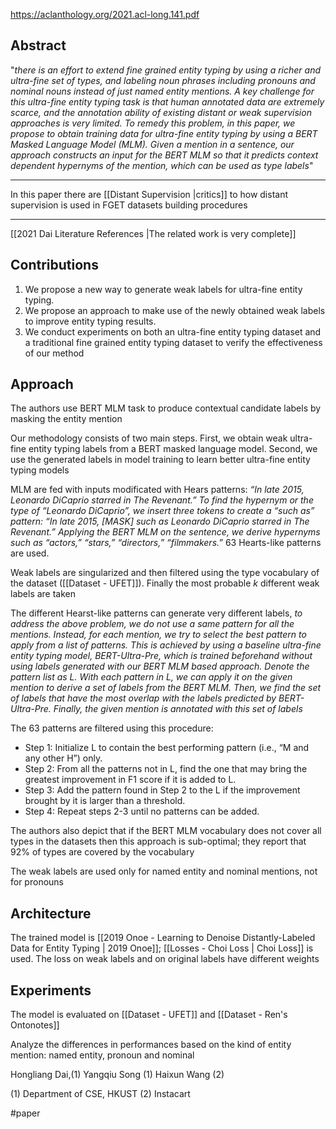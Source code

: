 https://aclanthology.org/2021.acl-long.141.pdf

Abstract
---

"*there is an effort to extend fine grained entity typing by using a richer and ultra-fine set of types, and labeling noun phrases including pronouns and nominal nouns instead of just named entity mentions. A key challenge for this ultra-fine entity typing task is that human annotated data are extremely scarce, and the annotation ability of existing distant or weak supervision approaches is very limited. To remedy this problem, in this paper, we propose to obtain training data for ultra-fine entity typing by using a BERT Masked Language Model (MLM). Given a mention in a sentence, our approach constructs an input for the BERT MLM so that it predicts context dependent hypernyms of the mention, which can be used as type labels*"

---

In this paper there are [[Distant Supervision |critics]] to how distant supervision is used in FGET datasets building procedures

---

[[2021 Dai Literature References |The related work is very complete]]

Contributions
---
1. We propose a new way to generate weak labels for ultra-fine entity typing.
2. We propose an approach to make use of the newly obtained weak labels to improve entity typing results. 
3. We conduct experiments on both an ultra-fine entity typing dataset and a traditional fine grained entity typing dataset to verify the effectiveness of our method

Approach
---
The authors use BERT MLM task to produce contextual candidate labels by masking the entity mention

Our methodology consists of two main steps. First, we obtain weak ultra-fine entity typing labels from a BERT masked language model. Second, we use the generated labels in model training to learn better ultra-fine entity typing models

MLM are fed with inputs modificated with Hears patterns: *“In late 2015, Leonardo DiCaprio starred in The Revenant.” To find the hypernym or the type of “Leonardo DiCaprio”, we insert three tokens to create a “such as” pattern: “In late 2015, [MASK] such as Leonardo DiCaprio starred in The Revenant.” Applying the BERT MLM on the sentence, we derive hypernyms such as “actors,” “stars,” “directors,” “filmmakers.”* 63 Hearts-like patterns are used.

Weak labels are singularized and then filtered using the type vocabulary of the dataset ([[Dataset - UFET]]). Finally the most probable $k$ different weak labels are taken 

The different Hearst-like patterns can generate very different labels, *to address the above problem, we do not use a same pattern for all the mentions. Instead, for each mention, we try to select the best pattern to apply from a list of patterns. This is achieved by using a baseline ultra-fine entity typing model, BERT-Ultra-Pre, which is trained beforehand without using labels generated with our BERT MLM based approach. Denote the pattern list as L. With each pattern in L, we can apply it on the given mention to derive a set of labels from the BERT MLM. Then, we find the set of labels that have the most overlap with the labels predicted by BERT-Ultra-Pre. Finally, the given mention is annotated with this set of labels*

The 63 patterns are filtered using this procedure: 

- Step 1: Initialize L to contain the best performing pattern (i.e., “M and any other H”) only. 
- Step 2: From all the patterns not in L, find the one that may bring the greatest improvement in F1 score if it is added to L. 
- Step 3: Add the pattern found in Step 2 to the L if the improvement brought by it is larger than a threshold. 
- Step 4: Repeat steps 2-3 until no patterns can be added.

The authors also depict that if the BERT MLM vocabulary does not cover all types in the datasets then this approach is sub-optimal; they report that 92% of types are covered by the vocabulary

The weak labels are used only for named entity and nominal mentions, not for pronouns

Architecture
---
The trained model is [[2019 Onoe - Learning to Denoise Distantly-Labeled Data for Entity Typing | 2019 Onoe]]; [[Losses - Choi Loss | Choi Loss]] is used. The loss on weak labels and on original labels have different weights

Experiments
---
The model is evaluated on [[Dataset - UFET]] and [[Dataset - Ren's Ontonotes]]

Analyze the differences in performances based on the kind of entity mention: named entity, pronoun and nominal

Hongliang Dai,(1) 
Yangqiu Song (1)
Haixun Wang (2)

(1) Department of CSE, HKUST 
(2) Instacart

#paper 